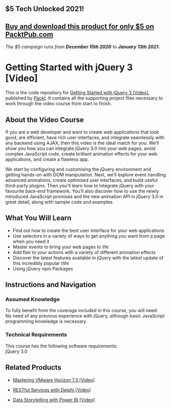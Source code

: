 ## $5 Tech Unlocked 2021!
[Buy and download this product for only $5 on PacktPub.com](https://www.packtpub.com/)
-----
*The $5 campaign         runs from __December 15th 2020__ to __January 13th 2021.__*

# Getting Started with jQuery 3 [Video]
This is the code repository for [Getting Started with jQuery 3 [Video]](https://www.packtpub.com/web-development/getting-started-jquery-3-video?utm_source=github&utm_medium=repository&utm_campaign=9781788836173), published by [Packt](https://www.packtpub.com/?utm_source=github). It contains all the supporting project files necessary to work through the video course from start to finish.
## About the Video Course
If you are a web developer and want to create web applications that look good, are efficient, have rich user interfaces, and integrate seamlessly with any backend using AJAX, then this video is the ideal match for you. We’ll show you how you can integrate jQuery 3.0 into your web pages, avoid complex JavaScript code, create brilliant animation effects for your web applications, and create a flawless app. 

We start by configuring and customising the jQuery environment and getting hands-on with DOM manipulation. Next, we’ll explore event handling advanced animations, create optimised user interfaces, and build useful third-party plugins. Then you'll learn how to integrate jQuery with your favourite back-end framework. You’ll also discover how to use the newly introduced JavaScript promises and the new animation API in jQuery 3.0 in great detail, along with sample code and examples


<H2>What You Will Learn</H2>
<DIV class=book-info-will-learn-text>
<UL>
<LI>Find out how to create the best user interface for your web applications 
<LI>Use selectors in a variety of ways to get anything you want from a page when you need it 
<LI>Master events to bring your web pages to life 
<LI>Add flair to your actions with a variety of different animation effects 
<LI>Discover the latest features available in jQuery with the latest update of this incredibly popular title 
<LI>Using jQuery npm<SPAN style="BACKGROUND-COLOR: transparent"> Packages</SPAN> </LI></UL></DIV>

## Instructions and Navigation
### Assumed Knowledge
To fully benefit from the coverage included in this course, you will need:<br/>
No need of any previous experience with jQuery, although basic JavaScript programming knowledge is necessary
### Technical Requirements
This course has the following software requirements:<br/>
jQuery 3.0 

## Related Products
* [Mastering VMware Horizon 7.3 [Video]](https://www.packtpub.com/virtualization-and-cloud/mastering-vmware-horizon-73-video?utm_source=github&utm_medium=repository&utm_campaign=9781789802320)

* [RESTful Services with Delphi [Video]](https://www.packtpub.com/application-development/restful-services-delphi-video?utm_source=github&utm_medium=repository&utm_campaign=9781789951882)

* [Data Storytelling with Power BI [Video]](https://www.packtpub.com/big-data-and-business-intelligence/data-storytelling-power-bi-video?utm_source=github&utm_medium=repository&utm_campaign=9781789959475)


